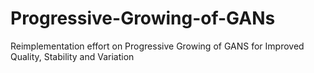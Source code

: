 # Progressive-Growing-of-GANs
Reimplementation effort on Progressive Growing of GANS for Improved Quality, Stability and Variation
